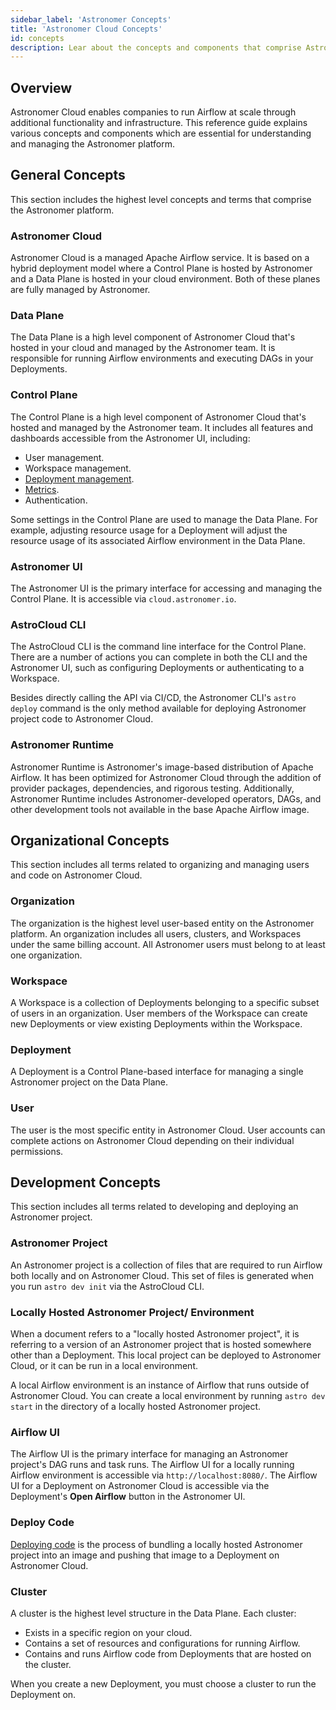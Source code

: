 ```yaml
---
sidebar_label: 'Astronomer Concepts'
title: 'Astronomer Cloud Concepts'
id: concepts
description: Lear about the concepts and components that comprise Astronomer Cloud.
---
```


## Overview

Astronomer Cloud enables companies to run Airflow at scale through additional functionality and infrastructure. This reference guide explains various concepts and components which are essential for understanding and managing the Astronomer platform.

## General Concepts

This section includes the highest level concepts and terms that comprise the Astronomer platform.

### Astronomer Cloud

Astronomer Cloud is a managed Apache Airflow service. It is based on a hybrid deployment model where a Control Plane is hosted by Astronomer and a Data Plane is hosted in your cloud environment. Both of these planes are fully managed by Astronomer.

### Data Plane

The Data Plane is a high level component of Astronomer Cloud that's hosted in your cloud and managed by the Astronomer team. It is responsible for running Airflow environments and executing DAGs in your Deployments.

### Control Plane

The Control Plane is a high level component of Astronomer Cloud that's hosted and managed by the Astronomer team. It includes all features and dashboards accessible from the Astronomer UI, including:

- User management.
- Workspace management.
- [Deployment management](configure-deployment.md).
- [Metrics](deployment-metrics.md).
- Authentication.

Some settings in the Control Plane are used to manage the Data Plane. For example, adjusting resource usage for a Deployment will adjust the resource usage of its associated Airflow environment in the Data Plane.

### Astronomer UI

The Astronomer UI is the primary interface for accessing and managing the Control Plane. It is accessible via `cloud.astronomer.io`.

### AstroCloud CLI

The AstroCloud CLI is the command line interface for the Control Plane. There are a number of actions you can complete in both the CLI and the Astronomer UI, such as configuring Deployments or authenticating to a Workspace.

Besides directly calling the API via CI/CD, the Astronomer CLI's `astro deploy` command is the only method available for deploying Astronomer project code to Astronomer Cloud.

### Astronomer Runtime

Astronomer Runtime is Astronomer's image-based distribution of Apache Airflow. It has been optimized for Astronomer Cloud through the addition of provider packages, dependencies, and rigorous testing. Additionally, Astronomer Runtime includes Astronomer-developed operators, DAGs, and other development tools not available in the base Apache Airflow image.

## Organizational Concepts

This section includes all terms related to organizing and managing users and code on Astronomer Cloud.

### Organization

The organization is the highest level user-based entity on the Astronomer platform. An organization includes all users, clusters, and Workspaces under the same billing account. All Astronomer users must belong to at least one organization.

### Workspace

A Workspace is a collection of Deployments belonging to a specific subset of users in an organization. User members of the Workspace can create new Deployments or view existing Deployments within the Workspace.

### Deployment

A Deployment is a Control Plane-based interface for managing a single Astronomer project on the Data Plane.

### User

The user is the most specific entity in Astronomer Cloud. User accounts can complete actions on Astronomer Cloud depending on their individual permissions.

## Development Concepts

This section includes all terms related to developing and deploying an Astronomer project.

### Astronomer Project

An Astronomer project is a collection of files that are required to run Airflow both locally and on Astronomer Cloud. This set of files is generated when you run `astro dev init` via the AstroCloud CLI.

### Locally Hosted Astronomer Project/ Environment

When a document refers to a "locally hosted Astronomer project", it is referring to a version of an Astronomer project that is hosted somewhere other than a Deployment. This local project can be deployed to Astronomer Cloud, or it can be run in a local environment.

A local Airflow environment is an instance of Airflow that runs outside of Astronomer Cloud. You can create a local environment by running `astro dev start` in the directory of a locally hosted Astronomer project.

### Airflow UI

The Airflow UI is the primary interface for managing an Astronomer project's DAG runs and task runs. The Airflow UI for a locally running Airflow environment is accessible via `http://localhost:8080/`. The Airflow UI for a Deployment on Astronomer Cloud is accessible via the Deployment's **Open Airflow** button in the Astronomer UI.

### Deploy Code

[Deploying code](deploy-code.md) is the process of bundling a locally hosted Astronomer project into an image and pushing that image to a Deployment on Astronomer Cloud.

### Cluster

A cluster is the highest level structure in the Data Plane. Each cluster:

- Exists in a specific region on your cloud.
- Contains a set of resources and configurations for running Airflow.
- Contains and runs Airflow code from Deployments that are hosted on the cluster.

When you create a new Deployment, you must choose a cluster to run the Deployment on.
